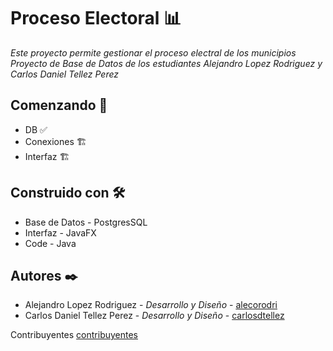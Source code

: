 # Proceso Electoral 📊

_Este proyecto permite gestionar el proceso electral de los municipios_
_Proyecto de Base de Datos de los estudiantes Alejandro Lopez Rodriguez y Carlos Daniel Tellez Perez_


## Comenzando 🚀
 * DB ✅
 * Conexiones 🏗️
 * Interfaz 🏗️



## Construido con 🛠️

* Base de Datos - PostgresSQL
* Interfaz - JavaFX
* Code - Java


## Autores ✒️


* Alejandro Lopez Rodriguez - *Desarrollo y Diseño* - [alecorodri](https://github.com/alecorodri)
* Carlos Daniel Tellez Perez - *Desarrollo y Diseño* - [carlosdtellez](https://github.com/carlosdtellez)

Contribuyentes [contribuyentes](https://github.com/alecorodri/structbd/contributors)






